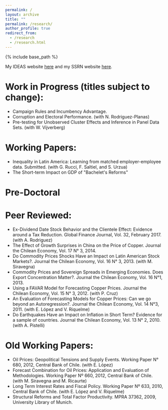 ```yaml
---
permalink: /
layout: archive
title: ""
permalink: /research/
author_profile: true
redirect_from:
  - /research
  - /research.html
---
```


{% include base_path %}

My IDEAS website [here](https://ideas.repec.org/f/pmu357.html) and my SSRN website [here](https://papers.ssrn.com/sol3/cf_dev/AbsByAuth.cfm?per_id=1614662).

# Work in Progress (titles subject to change):

* Campaign Rules and Incumbency Advantage.
* Corruption and Electoral Performance. (with N. Rodriguez-Planas)
* Pre-testing for Unobserved Cluster Effects and Inference in Panel Data Sets. (with W. Vijverberg)

# Working Papers:

* Inequality in Latin America: Learning from matched employer-employee data. Submitted. (with G. Rucci, F. Saltiel, and S. Urzua)
* The Short-term Impact on GDP of "Bachelet's Reforms"

# Pre-Doctoral
# Peer Reviewed:

* Ex-Dividend Date Stock Behavior and the Clientele Effect: Evidence around a Tax Reduction. Global Finance Journal, Vol. 32, February 2017. (with A. Rodriguez) 
* The Effect of Growth Surprises in China on the Price of Copper. Journal the Chilean Economy, Vol. 17 N° 3, 2014.
* Do Commodity Prices Shocks Have an Impact on Latin American Stock Markets?. Journal the Chilean Economy, Vol. 16 N° 3, 2013. (with M. Siravegna)
* Commodity Prices and Sovereign Spreads in Emerging Economies. Does Export Concentration Matter?. Journal the Chilean Economy, Vol. 16 N°1, 2013.
* Using a FAVAR Model for Forecasting Copper Prices. Journal the Chilean Economy, Vol. 15 N° 3, 2012. (with P. Cruz)
* An Evaluation of Forecasting Models for Copper Prices: Can we go beyond an Autoregression?. Journal the Chilean Economy, Vol. 14 N°3, 2011. (with E. López and V. Riquelme)
* Do Earthquakes Have an Impact on Inflation in Short Term? Evidence for a sample of countries. Journal the Chilean Economy, Vol. 13 N° 2, 2010. (with A. Pistelli)

#  Old Working Papers:

* Oil Prices: Geopolitical Tensions and Supply Events. Working Paper N° 680, 2012, Central Bank of Chile. (with E. López) 
* Forecast Combination for Oil Prices: Application and Evaluation of Methodologies. Working Paper Nº 660, 2012, Central Bank of Chile. (with M. Siravegna and M. Ricaurte) 
* Long Term Interest Rates and Fiscal Policy. Working Paper Nº 633, 2010, Central Bank of Chile. (with E. López and V. Riquelme)
* Structural Reforms and Total Factor Productivity. MPRA 37362, 2009, University Library of Munich. 

